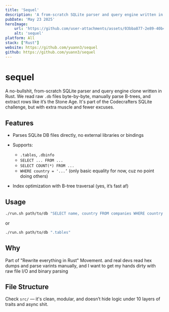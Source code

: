 ```yaml
---
title: 'Sequel'
description: 'A from-scratch SQLite parser and query engine written in Rust'
pubDate: 'May 23 2025'
heroImage:
    url: 'https://github.com/user-attachments/assets/03bba877-2e89-40b4-aa50-b0f4d153aefe'
    alt: 'sequel'
platform: All 
stack: ["Rust"]
website: https://github.com/yuann3/sequel
github: https://github.com/yuann3/sequel
---
```


# sequel

A no-bullshit, from-scratch SQLite parser and query engine clone written in Rust. We read raw `.db` files byte-by-byte, manually parse B-trees, and extract rows like it’s the Stone Age. It's part of the Codecrafters SQLite challenge, but with extra muscle and fewer excuses.

## Features

* Parses SQLite DB files directly, no external libraries or bindings
* Supports:

  * `.tables`, `.dbinfo`
  * `SELECT ... FROM ...`
  * `SELECT COUNT(*) FROM ...`
  * `WHERE country = '...’` (only basic equality for now, cuz no point doing others)
* Index optimization with B-tree traversal (yes, it’s fast af)

## Usage

```sh
./run.sh path/to/db "SELECT name, country FROM companies WHERE country = 'Japan'"
```

or

```sh
./run.sh path/to/db ".tables"
```

## Why

Part of "Rewrite everything in Rust" Movement. and real devs read hex dumps and parse varints manually, and I want to get my hands dirty with raw file I/O and binary parsing

## File Structure

Check `src/` — it's clean, modular, and doesn’t hide logic under 10 layers of traits and async shit.

